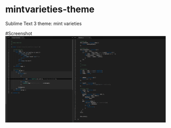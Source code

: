 # mintvarieties-theme
Sublime Text 3 theme: mint varieties


#Screenshot
![alt tag](https://raw.githubusercontent.com/Civile/mintvarieties-theme/master/screenshot.png)
